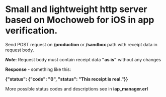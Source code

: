 Small and lightweight http server based on Mochoweb for iOS in app verification.
=====


Send POST request on **/production** or **/sandbox** path with receipt data in request body.

***Note***: Request body must contain receipt data **"as is"** without any changes

**Response** - something like this:

**{"status": {"code": "0", "status": "This receipt is real."}}**

More possible status codes and descriptions see in **iap_manager.erl**
